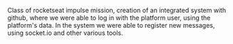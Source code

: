Class of rocketseat impulse mission, creation of an integrated system with github, where we were able to log in with the platform user, using the platform's data.
In the system we were able to register new messages, using socket.io and other various tools.

